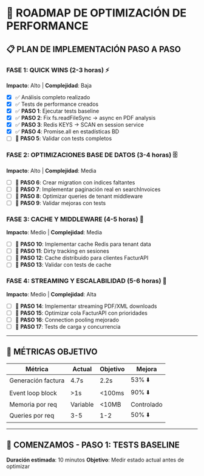 # 🚀 ROADMAP DE OPTIMIZACIÓN DE PERFORMANCE

## 📋 PLAN DE IMPLEMENTACIÓN PASO A PASO

### FASE 1: QUICK WINS (2-3 horas) ⚡

**Impacto**: Alto | **Complejidad**: Baja

- [x] ✅ Análisis completo realizado
- [x] ✅ Tests de performance creados
- [x] ✅ **PASO 1**: Ejecutar tests baseline
- [x] ✅ **PASO 2**: Fix fs.readFileSync → async en PDF analysis
- [x] ✅ **PASO 3**: Redis KEYS → SCAN en session service
- [x] ✅ **PASO 4**: Promise.all en estadísticas BD
- [ ] 🔄 **PASO 5**: Validar con tests completos

### FASE 2: OPTIMIZACIONES BASE DE DATOS (3-4 horas) 🗄️

**Impacto**: Alto | **Complejidad**: Media

- [ ] 📝 **PASO 6**: Crear migration con índices faltantes
- [ ] 📝 **PASO 7**: Implementar paginación real en searchInvoices
- [ ] 📝 **PASO 8**: Optimizar queries de tenant middleware
- [ ] 📝 **PASO 9**: Validar mejoras con tests

### FASE 3: CACHE Y MIDDLEWARE (4-5 horas) 💾

**Impacto**: Medio | **Complejidad**: Media

- [ ] 📝 **PASO 10**: Implementar cache Redis para tenant data
- [ ] 📝 **PASO 11**: Dirty tracking en sesiones
- [ ] 📝 **PASO 12**: Cache distribuido para clientes FacturAPI
- [ ] 📝 **PASO 13**: Validar con tests de cache

### FASE 4: STREAMING Y ESCALABILIDAD (5-6 horas) 🌊

**Impacto**: Medio | **Complejidad**: Alta

- [ ] 📝 **PASO 14**: Implementar streaming PDF/XML downloads
- [ ] 📝 **PASO 15**: Optimizar cola FacturAPI con prioridades
- [ ] 📝 **PASO 16**: Connection pooling mejorado
- [ ] 📝 **PASO 17**: Tests de carga y concurrencia

---

## 🎯 MÉTRICAS OBJETIVO

| Métrica            | Actual   | Objetivo | Mejora     |
| ------------------ | -------- | -------- | ---------- |
| Generación factura | 4.7s     | 2.2s     | 53% ⬇️     |
| Event loop block   | >1s      | <100ms   | 90% ⬇️     |
| Memoria por req    | Variable | <10MB    | Controlado |
| Queries por req    | 3-5      | 1-2      | 50% ⬇️     |

---

## 🚀 COMENZAMOS - PASO 1: TESTS BASELINE

**Duración estimada**: 10 minutos
**Objetivo**: Medir estado actual antes de optimizar
